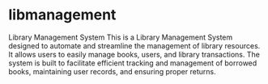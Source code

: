 # libmanagement
Library Management System This is a Library Management System designed to automate and streamline the management of library resources. It allows users to easily manage books, users, and library transactions. The system is built to facilitate efficient tracking and management of borrowed books, maintaining user records, and ensuring proper returns. 
